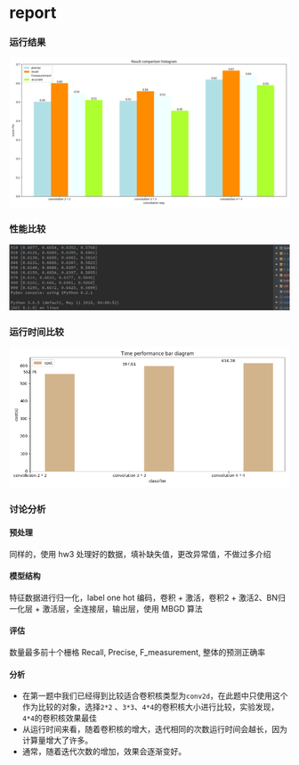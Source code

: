 # report

### 运行结果
![](images/1.png)

### 性能比较
![](images/2.png)

### 运行时间比较
![](images/3.png)

### 讨论分析

#### 预处理
同样的，使用 hw3 处理好的数据，填补缺失值，更改异常值，不做过多介绍

#### 模型结构
特征数据进行归一化，label one hot 编码，卷积 + 激活，卷积2 + 激活2、BN归一化层 + 激活层，全连接层，输出层，使用 MBGD 算法

#### 评估
数量最多前十个栅格 Recall, Precise, F_measurement, 整体的预测正确率

#### 分析

- 在第一题中我们已经得到比较适合卷积核类型为`conv2d`，在此题中只使用这个作为比较的对象，选择`2*2` 、`3*3`、`4*4`的卷积核大小进行比较，实验发现，`4*4`的卷积核效果最佳
- 从运行时间来看，随着卷积核的增大，迭代相同的次数运行时间会越长，因为计算量增大了许多。
- 通常，随着迭代次数的增加，效果会逐渐变好。